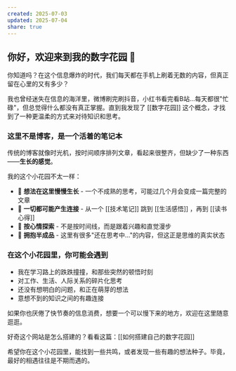 ```yaml
---
created: 2025-07-03
updated: 2025-07-04
share: true
---
```

## 你好，欢迎来到我的数字花园 🌿

你知道吗？在这个信息爆炸的时代，我们每天都在手机上刷着无数的内容，但真正留在心里的又有多少？

我也曾经迷失在信息的海洋里，微博刷完刷抖音，小红书看完看B站...每天都很"忙碌"，但总觉得什么都没有真正掌握。直到我发现了 [[数字花园]] 这个概念，才找到了一种更温柔的方式来对待知识和思考。

### 这里不是博客，是一个活着的笔记本

传统的博客就像时光机，按时间顺序排列文章，看起来很整齐，但缺少了一种东西——**生长的感觉**。

我的这个小花园不太一样：
- 🌱 **想法在这里慢慢生长** - 一个不成熟的思考，可能过几个月会变成一篇完整的文章
- 🔗 **一切都可能产生连接** - 从一个 [[技术笔记]] 跳到 [[生活感悟]] ，再到 [[读书心得]]
- 🎯 **按心情探索** - 不是按时间线，而是跟着兴趣和直觉漫步
- 🌿 **拥抱半成品** - 这里有很多"还在思考中..."的内容，但这正是思维的真实状态

### 在这个小花园里，你可能会遇到

- 我在学习路上的跌跌撞撞，和那些突然的顿悟时刻
- 对工作、生活、人际关系的碎片化思考
- 还没有想明白的问题，和正在萌芽的想法
- 意想不到的知识之间的有趣连接

如果你也厌倦了快节奏的信息消费，想要一个可以慢下来的地方，欢迎在这里随意逛逛。

好奇这个网站是怎么搭建的？看看这篇：[[如何搭建自己的数字花园]]

希望你在这个小花园里，能找到一些共鸣，或者发现一些有趣的想法种子。毕竟，最好的相遇往往是不期而遇的。